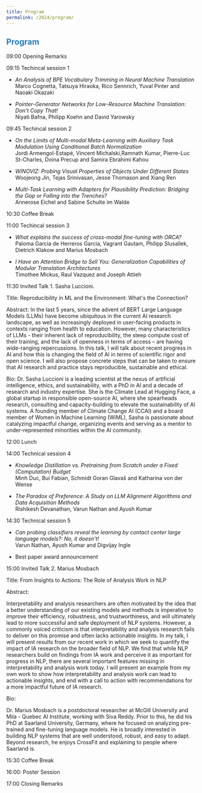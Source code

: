 ```yaml
---
title: Program
permalink: /2024/program/
---
```


## <span style="color:#267CB9"> Program </span>


09:00 Opening Remarks

09:15 Techincal session 1 
- *An Analysis of BPE Vocabulary Trimming in Neural Machine Translation*<br>
Marco Cognetta, Tatsuya Hiraoka, Rico Sennrich, Yuval Pinter and Naoaki Okazaki

- *Pointer-Generator Networks for Low-Resource Machine Translation: Don't Copy That!*<br>
Niyati Bafna, Philipp Koehn and David Yarowsky

09:45 Techincal session 2
- *On the Limits of Multi-modal Meta-Learning with Auxiliary Task Modulation Using Conditional Batch Normalization*<br>
Jordi Armengol-Estapé, Vincent Michalski,Ramnath Kumar, Pierre-Luc St-Charles, Doina Precup and Samira Ebrahimi Kahou  

- *WINOVIZ: Probing Visual Properties of Objects Under Different States*<br>
Woojeong Jin, Tejas Srinivasan, Jesse Thomason and Xiang Ren


- *Multi-Task Learning with Adapters for Plausibility Prediction: Bridging the Gap or Falling into the Trenches?*<br>
Annerose Eichel and Sabine Schulte im Walde


10:30 Coffee Break

11:00 Techincal session 3

- *What explains the success of cross-modal fine-tuning with ORCA?*<br>
Paloma Garcia de Herreros Garcia, Vagrant Gautam, Philipp Slusallek, Dietrich Klakow and Marius Mosbach

- *I Have an Attention Bridge to Sell You: Generalization Capabilities of Modular Translation Architectures*<br>
Timothee Mickus, Raul Vazquez and Joseph Attieh

11:30 Invited Talk 1. Sasha Luccioni.

Title: Reproducibility in ML and the Environment: What's the Connection?

Abstract: In the last 5 years, since the advent of BERT Large Language Models (LLMs) have become ubiquitous in the current AI research landscape, as well as increasingly deployed in user-facing products in contexts ranging from health to education. However, many characteristics of LLMs - their inherent lack of reproducibility, the steep compute cost of their training, and the lack of openness in terms of access – are having wide-ranging repercussions. In this talk, I will talk about recent progress in AI and how this is changing the field of AI in terms of scientific rigor and open science. I will also propose concrete steps that can be taken to ensure that AI research and practice stays reproducible, sustainable and ethical.

Bio: Dr. Sasha Luccioni is a leading scientist at the nexus of artificial intelligence, ethics, and sustainability, with a PhD in AI and a decade of research and industry expertise. She is the Climate Lead at Hugging Face, a global startup in responsible open-source AI, where she spearheads research, consulting and capacity-building to elevate the sustainability of AI systems. A founding member of Climate Change AI (CCAI) and a board member of Women in Machine Learning (WiML), Sasha is passionate about catalyzing impactful change, organizing events and serving as a mentor to under-represented minorities within the AI community.

12:00 Lunch

14:00 Technical session 4
- *Knowledge Distillation vs. Pretraining from Scratch under a Fixed (Computation) Budget*<br>
Minh Duc, Bui Fabian, Schmidt Goran Glavaš and Katharina von der Wense
  
- *The Paradox of Preference: A Study on LLM Alignment Algorithms and Data Acquisition Methods*<br>
Rishikesh Devanathan, Varun Nathan and Ayush Kumar
  
14:30 Technical session 5
- *Can probing classifiers reveal the learning by contact center large language models?: No, it doesn't!*<br>
Varun Nathan, Ayush Kumar and Digvijay Ingle
  
- Best paper award announcement

15:00 Invited Talk 2. Marius Mosbach

Title: From Insights to Actions: The Role of Analysis Work in NLP

Abstract: 

Interpretability and analysis researchers are often motivated by the idea that a better understanding of our existing models and methods is imperative to improve their efficiency, robustness, and trustworthiness, and will ultimately lead to more successful and safe deployment of NLP systems. However, a commonly voiced criticism is that interpretability and analysis research fails to deliver on this promise and often lacks actionable insights. In my talk, I will present results from our recent work in which we seek to quantify the impact of IA research on the broader field of NLP. We find that while NLP researchers build on findings from IA work and perceive it as important for progress in NLP, there are several important features missing in interpretability and analysis work today. I will present an example from my own work to show how interpretability and analysis work can lead to actionable insights, and end with a call to action with recommendations for a more impactful future of IA research.

Bio:

Dr. Marius Mosbach is a postdoctoral researcher at McGill University and Mila - Quebec AI Institute, working with Siva Reddy. Prior to this, he did his PhD at Saarland University, Germany, where he focused on analyzing pre-trained and fine-tuning language models. He is broadly interested in building NLP systems that are well understood, robust, and easy to adapt. Beyond research, he enjoys CrossFit and explaining to people where Saarland is.


15:30 Coffee Break

16:00: Poster Session

17:00  Closing Remarks

